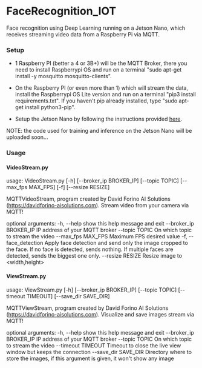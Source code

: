 # FaceRecognition_IOT
Face recognition using Deep Learning running on a Jetson Nano, which receives streaming video data from a Raspberry Pi via MQTT.

### Setup
- 1 Raspberry PI (better a 4 or 3B+) will be the MQTT Broker, there you need to install Raspberrypi OS and run on a terminal "sudo apt-get install -y mosquitto mosquitto-clients".

- On the Raspberry PI (or even more than 1) which will stream the data, install the Raspberrypi OS Lite version and run on a terminal "pip3 install requirements.txt". If you haven't pip already installed, type "sudo apt-get install python3-pip".

- Setup the Jetson Nano by following the instructions provided [here](https://github.com/DavidMachineLearning/smart-home-AI).

NOTE: the code used for training and inference on the Jetson Nano will be uploaded soon...

### Usage

#### VideoStream.py
usage: VideoStream.py [-h] [--broker_ip BROKER_IP] [--topic TOPIC]
                      [--max_fps MAX_FPS] [-f] [--resize RESIZE]

MQTTVideoStream, program created by David Forino AI Solutions
(https://davidforino-aisolutions.com). Stream video from your camera via MQTT!

optional arguments:
  -h, --help            show this help message and exit
  --broker_ip BROKER_IP
                        IP address of your MQTT broker
  --topic TOPIC         On which topic to stream the video
  --max_fps MAX_FPS     Maximum FPS desired value
  -f, --face_detection  Apply face detection and send only the image cropped
                        to the face. If no face is detected, sends nothing. If
                        multiple faces are detected, sends the biggest one
                        only.
  --resize RESIZE       Resize image to <width,height>

#### ViewStream.py
usage: ViewStream.py [-h] [--broker_ip BROKER_IP] [--topic TOPIC]
                     [--timeout TIMEOUT] [--save_dir SAVE_DIR]

MQTTViewStream, program created by David Forino AI Solutions
(https://davidforino-aisolutions.com). Visualize and save images stream via
MQTT!

optional arguments:
  -h, --help            show this help message and exit
  --broker_ip BROKER_IP
                        IP address of your MQTT broker
  --topic TOPIC         On which topic to stream the video
  --timeout TIMEOUT     Timeout to close the live view window but keeps the
                        connection
  --save_dir SAVE_DIR   Directory where to store the images, if this argument
                        is given, it won't show any image


